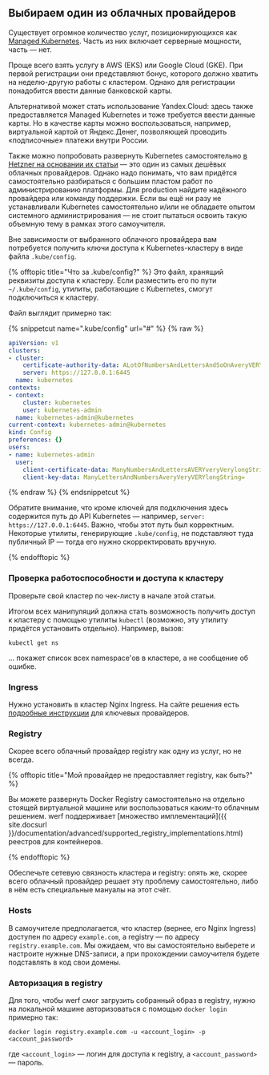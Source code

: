 ## Выбираем один из облачных провайдеров

Существует огромное количество услуг, позиционирующихся как [Managed Kubernetes](https://www.google.com/search?q=managed+kubernetes). Часть из них включает серверные мощности, часть — нет.

Проще всего взять услугу в AWS (EKS) или Google Cloud (GKE). При первой регистрации они представляют бонус, которого должно хватить на неделю-другую работы с кластером. Однако для регистрации понадобится ввести данные банковской карты.

Альтернативой может стать использование Yandex.Cloud: здесь также предоставляется Managed Kubernetes и тоже требуется ввести данные карты. Но в качестве карты можно воспользоваться, например, виртуальной картой от Яндекс.Денег, позволяющей проводить «подписочные» платежи внутри России.

Также можно попробовать развернуть Kubernetes самостоятельно [в Hetzner на основании их статьи](https://community.hetzner.com/tutorials/install-kubernetes-cluster) — это один из самых дешёвых облачных провайдеров. Однако надо понимать, что вам придётся самостоятельно разбираться с большим пластом работ по администрированию платформы. Для production найдите надёжного провайдера или команду поддержки.
Если вы ещё ни разу не устанавливали Kubernetes самостоятельно и/или не обладаете опытом системного администрирования — не стоит пытаться освоить такую объемную тему в рамках этого самоучителя.

Вне зависимости от выбранного облачного провайдера вам потребуется получить ключи доступа к Kubernetes-кластеру в виде файла `.kube/config`.

<!--  .kube/config -->
{% offtopic title="Что за .kube/config?" %}
Это файл, хранящий реквизиты доступа к кластеру. Если разместить его по пути `~/.kube/config`, утилиты, работающие с Kubernetes, смогут подключиться к кластеру.

Файл выглядит примерно так:

{% snippetcut name=".kube/config" url="#" %}
{% raw %}
```yaml
apiVersion: v1
clusters:
- cluster:
    certificate-authority-data: ALotOfNumbersAndLettersAndSoOnAveryVERYveryLongStringInBase64=
    server: https://127.0.0.1:6445
  name: kubernetes
contexts:
- context:
    cluster: kubernetes
    user: kubernetes-admin
  name: kubernetes-admin@kubernetes
current-context: kubernetes-admin@kubernetes
kind: Config
preferences: {}
users:
- name: kubernetes-admin
  user:
    client-certificate-data: ManyNumbersAndLettersAVERYveryVerylongString=
    client-key-data: ManyLettersAndNumbersAveryVeryVERYlongString=
```
{% endraw %}
{% endsnippetcut %}

Обратите внимание, что кроме ключей для подключения здесь содержится путь до API Kubernetes — например, `server: https://127.0.0.1:6445`. Важно, чтобы этот путь был корректным. Некоторые утилиты, генерирующие `.kube/config`, не подставляют туда публичный IP — тогда его нужно скорректировать вручную.

{% endofftopic %}
<!-- / .kube/config -->

### Проверка работоспособности и доступа к кластеру

Проверьте свой кластер по чек-листу в начале этой статьи.

Итогом всех манипуляций должна стать возможность получить доступ к кластеру с помощью утилиты `kubectl` (возможно, эту утилиту придётся установить отдельно). Например, вызов:

```shell
kubectl get ns
```

… покажет список всех namespace'ов в кластере, а не сообщение об ошибке.

### Ingress

Нужно установить в кластер Nginx Ingress. На сайте решения есть [подробные инструкции](https://kubernetes.github.io/ingress-nginx/deploy/) для ключевых провайдеров.

### Registry

Скорее всего облачный провайдер registry как одну из услуг, но не всегда.

{% offtopic title="Мой провайдер не предоставляет registry, как быть?" %}

Вы можете развернуть Docker Registry самостоятельно на отдельно стоящей виртуальной машине или воспользоваться каким-то облачным решением. werf поддерживает [множество имплементаций]({{ site.docsurl }}/documentation/advanced/supported_registry_implementations.html) реестров для контейнеров.

{% endofftopic %}

Обеспечьте сетевую связность кластера и registry: опять же, скорее всего облачный провайдер решает эту проблему самостоятельно, либо в нём есть специальные мануалы на этот счёт.

### Hosts

В самоучителе предполагается, что кластер (вернее, его Nginx Ingress) доступен по адресу `example.com`, а registry — по адресу `registry.example.com`. Мы ожидаем, что вы самостоятельно выберете и настроите нужные DNS-записи, а при прохождении самоучителя будете подставлять в код свои домены.

### Авторизация в registry

Для того, чтобы werf смог загрузить собранный образ в registry, нужно на локальной машине авторизоваться с помощью `docker login` примерно так:

```shell
docker login registry.example.com -u <account_login> -p <account_password>
```

где `<account_login>` — логин для доступа к registry, а `<account_password>` — пароль.
